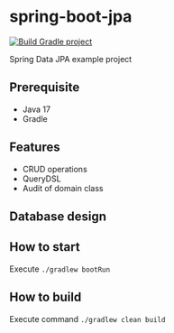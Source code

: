 # spring-boot-jpa
[![Build Gradle project](https://github.com/Snaacker/spring-boot-jpa/actions/workflows/build-gradle-project.yml/badge.svg)](https://github.com/Snaacker/spring-boot-jpa/actions/workflows/build-gradle-project.yml)

Spring Data JPA example project

## Prerequisite
- Java 17
- Gradle

## Features
- CRUD operations
- QueryDSL
- Audit of domain class

## Database design

## How to start

Execute ```./gradlew bootRun```

## How to build

Execute command ```./gradlew clean build```
